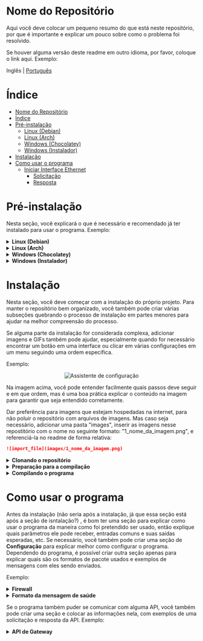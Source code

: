 # Nome do Repositório

Aqui você deve colocar um pequeno resumo do que está neste repositório, por que é importante e explicar um pouco sobre como o problema foi resolvido.

Se houver alguma versão deste readme em outro idioma, por favor, coloque o link aqui. Exemplo:

Inglês | [Português](README-pt.md)

# Índice

- [Nome do Repositório](#nome-do-repositório)
- [Índice](#índice)
- [Pré-instalação](#pré-instalação)
  - [Linux (Debian)](#linux-debian)
  - [Linux (Arch)](#linux-arch)
  - [Windows (Chocolatey)](#windows-chocolatey)
  - [Windows (Instalador)](#windows-instalador)
- [Instalação](#instalação)
- [Como usar o programa](#como-usar-o-programa)
  - [Iniciar Interface Ethernet](#iniciar-interface-ethernet)
    - [Solicitação](#solicitação)
    - [Resposta](#resposta)

# Pré-instalação

Nesta seção, você explicará o que é necessário e recomendado já ter instalado para usar o programa.
Exemplo:

<details><summary><b>Linux (Debian)</b></summary>

## Linux (Debian)

1. Instale o pacote python3:

    ```bash
    sudo apt install python3
    ```

</details>

<details><summary><b>Linux (Arch)</b></summary>

## Linux (Arch)

1. Instale o pacote python:

    ```bash
    sudo pacman -S python
    ```

</details>

<details><summary><b>Windows (Chocolatey)</b></summary>

## Windows (Chocolatey)

1. Instale o pacote python:

    ```shell
    choco install python
    ```

</details>


<details><summary><b>Windows (Instalador)</b></summary>

## Windows (Instalador)

1. Instale o python usando o instalador:

   Para instalar o python, você precisará executar o instalador localizado no [site oficial do python](https://www.python.org/downloads/)

</details>

# Instalação

Nesta seção, você deve começar com a instalação do próprio projeto. Para manter o repositório bem organizado, você também pode criar várias subseções quebrando o processo de instalação em partes menores para ajudar na
melhor compreensão do processo.

Se alguma parte da instalação for considerada complexa, adicionar imagens e GIFs também pode ajudar, especialmente quando for necessário encontrar um botão em uma interface ou clicar em várias configurações em um menu seguindo uma ordem específica.

Exemplo:

<center>
 <img src="https://raw.githubusercontent.com/espressif/vscode-esp-idf-extension/master/media/tutorials/setup/install-extension.png" alt="Assistente de configuração">
</center>

Na imagem acima, você pode entender facilmente quais passos deve seguir e em que ordem, mas é uma boa prática explicar o conteúdo na imagem para garantir que seja entendido corretamente.

Dar preferência para imagens que estejam hospedadas na internet, para não poluir o repositório com arquivos de imagens. Mas caso seja necessário, adicionar uma pasta "images", inserir as imagens nesse repostitório com o nome no seguinte formato: "1_nome_da_imagem.png", e referenciá-la no readme de forma relativa: 

```markdown
![import_file](images/1_nome_da_imagem.png)
```

<details><summary><b>Clonando o repositório</b></summary>


Primeiro, é necessário clonar o repositório, o que pode ser feito pelo seguinte comando:

```bash
git clone (URL do repositório)
```

</details>

<details><summary><b>Preparação para a compilação</b></summary>

Pode ser necessário realizar alguns comandos antes da compilação do repositório, ou mesmo algum ajuste nas configurações do projeto. Em repositórios que usam node.js por exemplo, pode ser necessário o comando `npm install` ou `yarn install`. Em projetos que usam cmake pode ser necessário criar o diretório de build antes da compilação conforme exemplo abaixo. Assim nessa seção devem ser descritos esses procedimentos. Abaixo temos um exemplo demonstrando como preparar o ambiente para realizar a compilação de uma aplicação feita em ANSI C com cmake:

Agora, antes de executar o CMAKE, é necessário criar uma pasta chamada build e depois mudar para essa pasta. Isso pode ser feito usando o seguinte comando:

```bash
mkdir build && cd build
```

</details>

<details><summary><b>Compilando o programa</b></summary>

```bash
cmake ..
```

Em algumas partes da instalação, onde erros comuns podem ocorrer, é recomendável usar um aviso explicando como as coisas podem dar errado e erros comuns que podem ser cometidos. Exemplo:

> **Aviso:** Tenha cuidado para não executar o MAKEFILE como superusuário, isso pode danificar seu sistema operacional.

Outra recomendação é colocar uma tabela simples de compilação com os parâmetros que você pode usar para compilar o programa, por exemplo:

| Comando    | Função                                                                      |
|------------|-------------------------------------------------------------------------------|
| make clean | Exclui os arquivos criados pela última compilação na pasta build          |
| make       | Compila o programa com o compilador g++, o resultado está na pasta build |
| make run   | Compila e depois executa o programa na pasta build                    |

</details>

# Como usar o programa

Antes da instalação (não seria após a instalação, já que essa seção está após a seção de isntalação?) , é bom ter uma seção para explicar como usar o programa da maneira como foi pretendido ser usado, então explique quais parâmetros ele pode receber, entradas comuns e suas saídas esperadas, etc. Se necessário, você também pode criar uma seção de **Configuração** para explicar melhor como configurar o programa. Dependendo do programa, é possível criar outra seção apenas para explicar quais são os formatos de pacote usados e exemplos de mensagens com eles sendo enviados.

Exemplo:

<details><summary><b>Firewall</b></summary>


1. Firewall

    + Ativar Firewall?
        - Isso ajuda a proteger seu Mac contra ataques pela internet.
    + Ativar log?
        - Se HOUVER uma infecção, os logs são úteis para determinar a origem.
    + Ativar modo stealth?
        - Seu Mac não responderá a solicitações de ping ICMP ou tentativas de conexão de redes TCP e UDP fechadas.

    2. Proteção Geral do Sistema

        + Habilitar Gatekeeper?
            - Defenda-se contra malware, forçando a assinatura de código e verificando aplicativos baixados antes de permitir que eles sejam executados.
        + Prevenir o whitelisting automático de software?
            - Tanto o software integrado quanto o baixado precisarão de aprovação do usuário para whitelisting.
        + Desativar o Captive Portal Assistant e forçar o login através do navegador em redes não confiáveis?
            - O Captive Portal Assistant poderia ser acionado e direcioná-lo para um site malicioso SEM qualquer interação do usuário.

</details><details><summary><b>Formato da mensagem de saúde</b></summary>

A cada dez segundos, o gateway envia uma mensagem de saúde para o broker. Através dessa mensagem, é possível monitorar certos aspectos da operação do dispositivo.

```c
{
  "t": time_t,                        ///< Carimbo de hora da mensagem
  "rssi": int8_t,                     ///< rssi WiFi
  "ssid": string,                     ///< ssid WiFi
  "ip": string,                       ///< IP do dispositivo
  "bsc": hdr_bsc_err_t,               ///< Código de erro do Scanner Ble
  "performance": float,               ///< Performance do dispositivo (Taxa de Pacotes Recebidos/Perdidos)
  "boot": uint16_t,                   ///< Contagem de inicialização após a última ligação
  "reason": esp_reset_reason_t,       ///< Último motivo de reinicialização
  "memory": uint16_t,                 ///< Heap de memória livre
  "lifetime": uint64_t                ///< Tempo de vida após a última ligação em minutos
}
```

O valor da chave "bsc" pode representar os seguintes erros:

```c
typedef enum hdr_bsc_err
{
    BSC_ERROR_NOERROR = 48,           ///< Sem erro
    BSC_ERROR_UNEXPECTED_CMD = 49,    ///< Comando inesperado recebido pelo nrf
    BSC_ERROR_UNKNOWN_CMD = 50,        ///< Comando desconhecido recebido pelo nrf
    BSC_ERROR_RQMBUSY = 51,           ///< RQM está ocupado
    BSC_ERROR_UARTCOMM = 52,          ///< Erro de comunicação UART
    BSC_ERROR_UARTUFIFO = 53,         ///< Overflow de FIFO UART
    BSC_ERROR_ADVLOST = 54,           ///< ADV está perdido
    BSC_ERROR_UNKNOWN_SEQ = 55,        ///< Sequência de dados desconhecida recebida pelo nrf
    BSC_ERROR_CNNT_TIMEOUT = 56,        ///< Timeout de conexão <OBSOLETO>
    BSC_ERROR_CNNT_OVERFLOW = 57,     ///< Overflow de conexão <OBSOLETO>
    BSC_ERROR_STARTUP = 58            ///< Erro no Início do Scanner Ble
} hdr_bsc_err_t;
```

O valor da chave "reason" pode representar os seguintes erros:

```c
typedef enum {
    ESP_RST_UNKNOWN,    ///< O motivo da reinicialização não pode ser determinado
    ESP_RST_POWERON,    ///< Reinicialização devido a evento de ligação
    ESP_RST_EXT,        ///< Reinicialização por um pino externo (não aplicável ao ESP32)
    ESP_RST_SW,         ///< Reinicialização de software via esp_restart
    ESP_RST_PANIC,      ///< Reinicialização de software devido a exceção/pancada
    ESP_RST_INT_WDT,    ///< Reinicialização (

software ou hardware) devido ao watchdog de interrupção
    ESP_RST_TASK_WDT,   ///< Reinicialização devido a watchdog de tarefa
    ESP_RST_WDT,        ///< Reinicialização devido a outros watchdogs
    ESP_RST_DEEPSLEEP,  ///< Reinicialização após sair do modo de hibernação profunda
    ESP_RST_BROWNOUT,   ///< Reinicialização por brownout (software ou hardware)
    ESP_RST_SDIO,       ///< Reinicialização via SDIO
} esp_reset_reason_t;
```

Exemplo de mensagem:

```json
{
  "t": 1654689408,
  "rssi": -55,
  "ssid": "CABO CANAVERAL",
  "ip": "192.168.1.13",
  "bsc": 48,
  "performance": 99.16,
  "boot": 0,
  "reason": 1,
  "memory": 75272,
  "lifetime": 30
}
```

</details>

Se o programa também puder se comunicar com alguma API, você também pode criar uma seção e colocar as informações nela, com exemplos de uma solicitação e resposta da API. Exemplo:

<details><summary><b>API de Gateway</b></summary>

É possível se comunicar com o dispositivo usando a API de Gateway que pode ser acessada por um cliente HTTP local ou um cliente MQTT conectado ao mesmo broker do dispositivo.

Para usar esta API no MQTT, publique solicitações para `B2D/$companyId/$mac/$deviceId` e inscreva-se em `C2B/$companyId/$mac/$deviceId/ackGtw` para receber respostas do dispositivo.

## Iniciar Interface Ethernet

### Solicitação

`POST /v1/hg/queue`

```json
{
    "id": 0,
    "timeout": 5000,
    "disabled": false,
    "ip": {
        "enabled": false,
        "ip": "",
        "netmask": "",
        "gw": "",
        "dns": ""
    }
}
```

### Resposta

`HTTP 200 OK`

```json
{
	"err": 0,
	"msg": "ESP_OK(0x0)"
}
```

</details>
